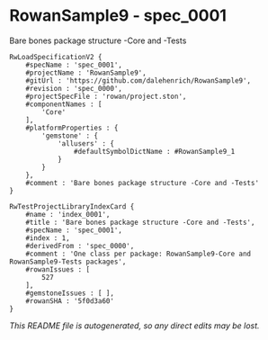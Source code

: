 # RowanSample9 - spec_0001
Bare bones package structure -Core and -Tests
```
RwLoadSpecificationV2 {
	#specName : 'spec_0001',
	#projectName : 'RowanSample9',
	#gitUrl : 'https://github.com/dalehenrich/RowanSample9',
	#revision : 'spec_0000',
	#projectSpecFile : 'rowan/project.ston',
	#componentNames : [
		'Core'
	],
	#platformProperties : {
		'gemstone' : {
			'allusers' : {
				#defaultSymbolDictName : #RowanSample9_1
			}
		}
	},
	#comment : 'Bare bones package structure -Core and -Tests'
}

RwTestProjectLibraryIndexCard {
	#name : 'index_0001',
	#title : 'Bare bones package structure -Core and -Tests',
	#specName : 'spec_0001',
	#index : 1,
	#derivedFrom : 'spec_0000',
	#comment : 'One class per package: RowanSample9-Core and RowanSample9-Tests packages',
	#rowanIssues : [
		527
	],
	#gemstoneIssues : [ ],
	#rowanSHA : '5f0d3a60'
}
```

*This README file is autogenerated, so any direct edits may be lost.*
